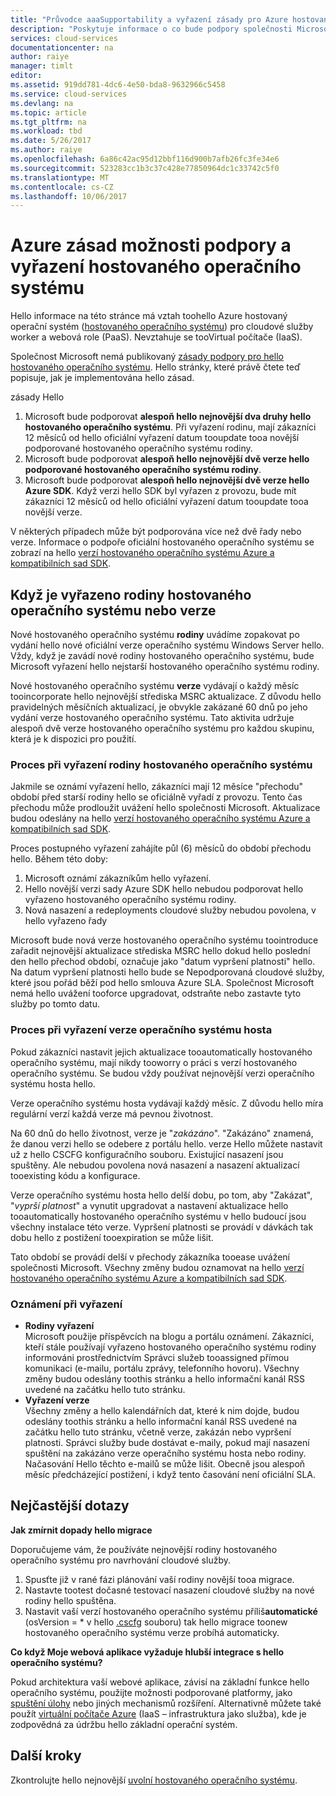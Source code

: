 ```yaml
---
title: "Průvodce aaaSupportability a vyřazení zásady pro Azure hostovaného operačního systému | Microsoft Docs"
description: "Poskytuje informace o co bude podpory společnosti Microsoft Pokud jde o toohello Azure hostovaného operačního systému používá cloudové služby."
services: cloud-services
documentationcenter: na
author: raiye
manager: timlt
editor: 
ms.assetid: 919dd781-4dc6-4e50-bda8-9632966c5458
ms.service: cloud-services
ms.devlang: na
ms.topic: article
ms.tgt_pltfrm: na
ms.workload: tbd
ms.date: 5/26/2017
ms.author: raiye
ms.openlocfilehash: 6a86c42ac95d12bbf116d900b7afb26fc3fe34e6
ms.sourcegitcommit: 523283cc1b3c37c428e77850964dc1c33742c5f0
ms.translationtype: MT
ms.contentlocale: cs-CZ
ms.lasthandoff: 10/06/2017
---
```

# <a name="azure-guest-os-supportability-and-retirement-policy"></a>Azure zásad možnosti podpory a vyřazení hostovaného operačního systému
Hello informace na této stránce má vztah toohello Azure hostovaný operační systém ([hostovaného operačního systému](cloud-services-guestos-update-matrix.md)) pro cloudové služby worker a webová role (PaaS). Nevztahuje se tooVirtual počítače (IaaS).

Společnost Microsoft nemá publikovaný [zásady podpory pro hello hostovaného operačního systému](http://support.microsoft.com/gp/azure-cloud-lifecycle-faq). Hello stránky, které právě čtete teď popisuje, jak je implementována hello zásad.

zásady Hello

1. Microsoft bude podporovat **alespoň hello nejnovější dva druhy hello hostovaného operačního systému**. Při vyřazení rodinu, mají zákazníci 12 měsíců od hello oficiální vyřazení datum tooupdate tooa novější podporované hostovaného operačního systému rodiny.
2. Microsoft bude podporovat **alespoň hello nejnovější dvě verze hello podporované hostovaného operačního systému rodiny**.
3. Microsoft bude podporovat **alespoň hello nejnovější dvě verze hello Azure SDK**. Když verzi hello SDK byl vyřazen z provozu, bude mít zákazníci 12 měsíců od hello oficiální vyřazení datum tooupdate tooa novější verze.

V některých případech může být podporována více než dvě řady nebo verze. Informace o podpoře oficiální hostovaného operačního systému se zobrazí na hello [verzí hostovaného operačního systému Azure a kompatibilních sad SDK](cloud-services-guestos-update-matrix.md).

## <a name="when-a-guest-os-family-or-version-is-retired"></a>Když je vyřazeno rodiny hostovaného operačního systému nebo verze
Nové hostovaného operačního systému **rodiny** uvádíme zopakovat po vydání hello nové oficiální verze operačního systému Windows Server hello. Vždy, když je zavádí nové rodiny hostovaného operačního systému, bude Microsoft vyřazení hello nejstarší hostovaného operačního systému rodiny.

Nové hostovaného operačního systému **verze** vydávají o každý měsíc tooincorporate hello nejnovější střediska MSRC aktualizace. Z důvodu hello pravidelných měsíčních aktualizací, je obvykle zakázané 60 dnů po jeho vydání verze hostovaného operačního systému. Tato aktivita udržuje alespoň dvě verze hostovaného operačního systému pro každou skupinu, která je k dispozici pro použití.

### <a name="process-during-a-guest-os-family-retirement"></a>Proces při vyřazení rodiny hostovaného operačního systému
Jakmile se oznámí vyřazení hello, zákazníci mají 12 měsíce "přechodu" období před starší rodiny hello se oficiálně vyřadí z provozu. Tento čas přechodu může prodloužit uvážení hello společnosti Microsoft. Aktualizace budou odeslány na hello [verzí hostovaného operačního systému Azure a kompatibilních sad SDK](cloud-services-guestos-update-matrix.md).

Proces postupného vyřazení zahájíte půl (6) měsíců do období přechodu hello. Během této doby:

1. Microsoft oznámí zákazníkům hello vyřazení.
2. Hello novější verzi sady Azure SDK hello nebudou podporovat hello vyřazeno hostovaného operačního systému rodiny.
3. Nová nasazení a redeployments cloudové služby nebudou povolena, v hello vyřazeno řady

Microsoft bude nová verze hostovaného operačního systému toointroduce zařadit nejnovější aktualizace střediska MSRC hello dokud hello poslední den hello přechod období, označuje jako "datum vypršení platnosti" hello. Na datum vypršení platnosti hello bude se Nepodporovaná cloudové služby, které jsou pořád běží pod hello smlouva Azure SLA. Společnost Microsoft nemá hello uvážení tooforce upgradovat, odstraňte nebo zastavte tyto služby po tomto datu.

### <a name="process-during-a-guest-os-version-retirement"></a>Proces při vyřazení verze operačního systému hosta
Pokud zákazníci nastavit jejich aktualizace tooautomatically hostovaného operačního systému, mají nikdy tooworry o práci s verzí hostovaného operačního systému. Se budou vždy používat nejnovější verzi operačního systému hosta hello.

Verze operačního systému hosta vydávají každý měsíc. Z důvodu hello míra regulární verzí každá verze má pevnou životnost.

Na 60 dnů do hello životnost, verze je "*zakázáno*". "Zakázáno" znamená, že danou verzi hello se odebere z portálu hello. verze Hello můžete nastavit už z hello CSCFG konfiguračního souboru. Existující nasazení jsou spuštěny. Ale nebudou povolena nová nasazení a nasazení aktualizací tooexisting kódu a konfigurace.

Verze operačního systému hosta hello delší dobu, po tom, aby "Zakázat", "*vyprší platnost*" a vynutit upgradovat a nastavení aktualizace hello tooautomatically hostovaného operačního systému v hello budoucí jsou všechny instalace této verze. Vypršení platnosti se provádí v dávkách tak dobu hello z postižení tooexpiration se může lišit.

Tato období se provádí delší v přechody zákazníka tooease uvážení společnosti Microsoft. Všechny změny budou oznamovat na hello [verzí hostovaného operačního systému Azure a kompatibilních sad SDK](cloud-services-guestos-update-matrix.md).

### <a name="notifications-during-retirement"></a>Oznámení při vyřazení
* **Rodiny vyřazení** <br>Microsoft použije příspěvcích na blogu a portálu oznámení. Zákazníci, kteří stále používají vyřazeno hostovaného operačního systému rodiny informováni prostřednictvím Správci služeb tooassigned přímou komunikaci (e-mailu, portálu zprávy, telefonního hovoru). Všechny změny budou odeslány toothis stránku a hello informační kanál RSS uvedené na začátku hello tuto stránku.
* **Vyřazení verze** <br>Všechny změny a hello kalendářních dat, které k nim dojde, budou odeslány toothis stránku a hello informační kanál RSS uvedené na začátku hello tuto stránku, včetně verze, zakázán nebo vypršení platnosti. Správci služby bude dostávat e-maily, pokud mají nasazení spuštění na zakázáno verze operačního systému hosta nebo rodiny. Načasování Hello těchto e-mailů se může lišit. Obecně jsou alespoň měsíc předcházející postižení, i když tento časování není oficiální SLA.

## <a name="frequently-asked-questions"></a>Nejčastější dotazy
**Jak zmírnit dopady hello migrace**

Doporučujeme vám, že používáte nejnovější rodiny hostovaného operačního systému pro navrhování cloudové služby.

1. Spusťte již v rané fázi plánování vaší rodiny novější tooa migrace.
2. Nastavte tootest dočasné testovací nasazení cloudové služby na nové rodiny hello spuštěna.
3. Nastavit vaší verzí hostovaného operačního systému příliš**automatické** (osVersion = * v hello [.cscfg](cloud-services-model-and-package.md#cscfg) souboru) tak hello migrace toonew hostovaného operačního systému verze probíhá automaticky.

**Co když Moje webová aplikace vyžaduje hlubší integrace s hello operačního systému?**

Pokud architektura vaší webové aplikace, závisí na základní funkce hello operačního systému, použijte možnosti podporované platformy, jako [spuštění úlohy](cloud-services-startup-tasks.md) nebo jiných mechanismů rozšíření. Alternativně můžete také použít [virtuální počítače Azure](https://azure.microsoft.com/documentation/scenarios/virtual-machines/) (IaaS – infrastruktura jako služba), kde je zodpovědná za údržbu hello základní operační systém.

## <a name="next-steps"></a>Další kroky
Zkontrolujte hello nejnovější [uvolní hostovaného operačního systému](cloud-services-guestos-update-matrix.md).
